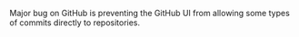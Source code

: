 Major bug on GitHub is preventing the GitHub UI from allowing some types of commits directly to repositories.
